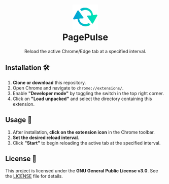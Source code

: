 <!-- filepath: /c:/Users/Alireza/Data/Apps/chrome-reloader-extension/README.md -->

<h1 align="center">
    <img src="images/reload-active.png" alt="PagePulse logo" width="80"/>
    <div>
    PagePulse
</h1>

<p align="center">
Reload the active Chrome/Edge tab at a specified interval.
</p>

## Installation 🛠️

1. **Clone or download** this repository.
2. Open Chrome and navigate to `chrome://extensions/`.
3. Enable **"Developer mode"** by toggling the switch in the top right corner.
4. Click on **"Load unpacked"** and select the directory containing this extension.

## Usage 🚀

1. After installation, **click on the extension icon** in the Chrome toolbar.
2. **Set the desired reload interval**.
3. Click **"Start"** to begin reloading the active tab at the specified interval.

## License 📜

This project is licensed under the **GNU General Public License v3.0**. See the [LICENSE](LICENSE) file for details.
